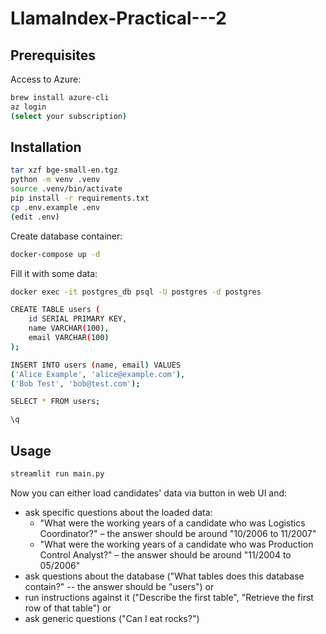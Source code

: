 # LlamaIndex-Practical---2


## Prerequisites

Access to Azure:

```bash
brew install azure-cli
az login
(select your subscription)
```


## Installation

```bash
tar xzf bge-small-en.tgz
python -m venv .venv
source .venv/bin/activate
pip install -r requirements.txt
cp .env.example .env
(edit .env)
```

Create database container:

```bash
docker-compose up -d
```

Fill it with some data:

```bash
docker exec -it postgres_db psql -U postgres -d postgres

CREATE TABLE users (
    id SERIAL PRIMARY KEY,
    name VARCHAR(100),
    email VARCHAR(100)
);

INSERT INTO users (name, email) VALUES
('Alice Example', 'alice@example.com'),
('Bob Test', 'bob@test.com');

SELECT * FROM users;

\q
```

## Usage

```bash
streamlit run main.py
```

Now you can either load candidates' data via button in web UI and:

- ask specific questions about the loaded data:
   + "What were the working years of a candidate who was Logistics Coordinator?"
     – the answer should be around "10/2006 to 11/2007"
   + "What were the working years of a candidate who was Production Control Analyst?"
     – the answer should be around "11/2004 to 05/2006"
- ask questions about the database ("What tables does this database contain?" -- the answer should be "users") or
- run instructions against it ("Describe the first table", "Retrieve the first row of that table") or
- ask generic questions ("Can I eat rocks?")
